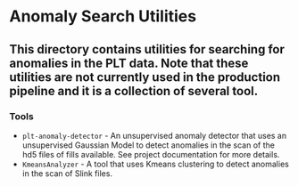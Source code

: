 # Anomaly Search Utilities

This directory contains utilities for searching for anomalies in the PLT data. Note that these utilities are not currently used in the production pipeline and it is a collection of several tool.
---
### Tools
* `plt-anomaly-detector` - An unsupervised anomaly detector that uses an unsupervised Gaussian Model to detect anomalies in the scan of the hd5 files of fills available. See project documentation for more details.
* `KmeansAnalyzer` - A tool that uses Kmeans clustering to detect anomalies in the scan of Slink files.